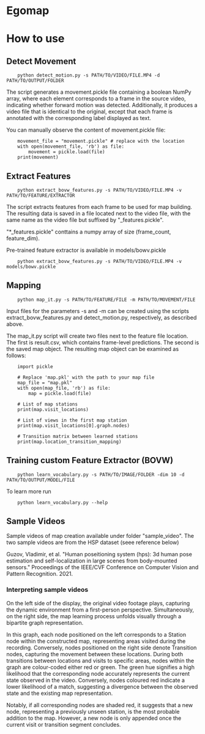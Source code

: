 # Egomap

# How to use

## Detect Movement
```
    python detect_motion.py -s PATH/TO/VIDEO/FILE.MP4 -d PATH/TO/OUTPUT/FOLDER
```
The script generates a movement.pickle file containing a boolean NumPy array, where each element corresponds to a frame in the source video, indicating whether forward motion was detected. Additionally, it produces a video file that is identical to the original, except that each frame is annotated with the corresponding label displayed as text.

You can manually observe the content of movement.pickle file:
```
    movement_file = "movement.pickle" # replace with the location
    with open(movement_file, 'rb') as file:
        movement = pickle.load(file)
    print(movement)
```

## Extract Features
```
    python extract_bovw_features.py -s PATH/TO/VIDEO/FILE.MP4 -v PATH/TO/FEATURE/EXTRACTOR
```

The script extracts features from each frame to be used for map building. The resulting data is saved in a file located next to the video file, with the same name as the video file but suffixed by "_features.pickle".

"*_features.pickle" conttains a numpy array of size (frame_count, feature_dim).

Pre-trained feature extractor is available in models/bowv.pickle

```
    python extract_bovw_features.py -s PATH/TO/VIDEO/FILE.MP4 -v models/bowv.pickle
```

## Mapping
```
    python map_it.py -s PATH/TO/FEATURE/FILE -m PATH/TO/MOVEMENT/FILE
```

Input files for the parameters -s and -m can be created using the scripts extract_bovw_features.py and detect_motion.py, respectively, as described above.

The map_it.py script will create two files next to the feature file location. The first is result.csv, which contains frame-level predictions. The second is the saved map object. The resulting map object can be examined as follows:

```
    import pickle
    
    # Replace 'map.pkl' with the path to your map file
    map_file = "map.pkl"
    with open(map_file, 'rb') as file:
        map = pickle.load(file)
    
    # List of map stations
    print(map.visit_locations)
    
    # List of views in the first map station
    print(map.visit_locations[0].graph.nodes)
    
    # Transition matrix between learned stations
    print(map.location_transition_mapping)
```


## Training custom Feature Extractor (BOVW)
```
    python learn_vocabulary.py -s PATH/TO/IMAGE/FOLDER -dim 10 -d PATH/TO/OUTPUT/MODEL/FILE
```
To learn more run 
```
    python learn_vocabulary.py --help
```

## Sample Videos

Sample videos of map creation available under folder "sample_video". The two sample videos are from the HSP dataset (seee reference below)

Guzov, Vladimir, et al. "Human poseitioning system (hps): 3d human pose estimation and self-localization in large scenes from body-mounted sensors." Proceedings of the IEEE/CVF Conference on Computer Vision and Pattern Recognition. 2021.

### Interpreting sample videos
On the left side of the display, the original video footage plays, capturing the dynamic environment from a first-person perspective. Simultaneously, on the right side, the map learning process unfolds visually through a bipartite graph representation.

In this graph, each node positioned on the left corresponds to a Station node within the constructed map, representing areas visited during the recording. Conversely, nodes positioned on the right side denote Transition nodes, capturing the movement between these locations.
During both transitions between locations and visits to specific areas, nodes within the graph are colour-coded either red or green. The green hue signifies a high likelihood that the corresponding node accurately represents the current state observed in the video. Conversely, nodes coloured red indicate a lower likelihood of a match, suggesting a divergence between the observed state and the existing map representation.

Notably, if all corresponding nodes are shaded red, it suggests that a new node, representing a previously unseen station, is the most probable addition to the map. However, a new node is only appended once the current visit or transition segment concludes.